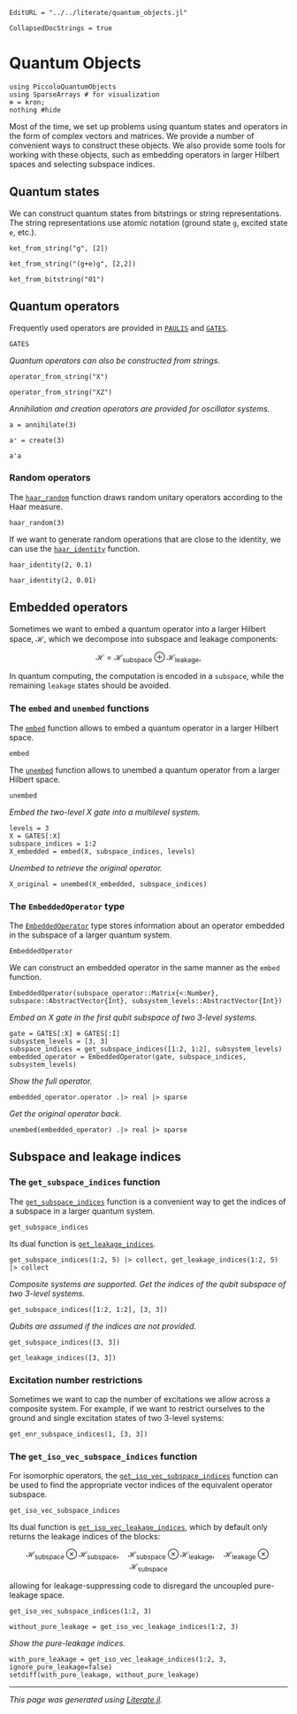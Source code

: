 ```@meta
EditURL = "../../literate/quantum_objects.jl"
```

```@meta
CollapsedDocStrings = true
```

# Quantum Objects

````@example quantum_objects
using PiccoloQuantumObjects
using SparseArrays # for visualization
⊗ = kron;
nothing #hide
````

Most of the time, we set up problems using quantum states and operators in the form of
complex vectors and matrices. We provide a number of convenient ways to construct these
objects. We also provide some tools for working with these objects, such as embedding
operators in larger Hilbert spaces and selecting subspace indices.

## Quantum states

We can construct quantum states from bitstrings or string representations. The string
representations use atomic notation (ground state `g`, excited state `e`, etc.).

````@example quantum_objects
ket_from_string("g", [2])
````

````@example quantum_objects
ket_from_string("(g+e)g", [2,2])
````

````@example quantum_objects
ket_from_bitstring("01")
````

## Quantum operators

Frequently used operators are provided in [`PAULIS`](@ref) and [`GATES`](@ref).
```@docs; canonical = false
GATES
```

_Quantum operators can also be constructed from strings._

````@example quantum_objects
operator_from_string("X")
````

````@example quantum_objects
operator_from_string("XZ")
````

_Annihilation and creation operators are provided for oscillator systems._

````@example quantum_objects
a = annihilate(3)
````

````@example quantum_objects
a⁺ = create(3)
````

````@example quantum_objects
a'a
````

### Random operators

The [`haar_random`](@ref) function draws random unitary operators according to the Haar
measure.

````@example quantum_objects
haar_random(3)
````

If we want to generate random operations that are close to the identity, we can use the
[`haar_identity`](@ref) function.

````@example quantum_objects
haar_identity(2, 0.1)
````

````@example quantum_objects
haar_identity(2, 0.01)
````

## Embedded operators
Sometimes we want to embed a quantum operator into a larger Hilbert space, $\mathcal{H}$,
which we decompose into subspace and leakage components:
```math
    \mathcal{H} = \mathcal{H}_{\text{subspace}} \oplus \mathcal{H}_{\text{leakage}},
```
In quantum computing, the computation is encoded in a `subspace`, while the remaining
`leakage` states should be avoided.

### The `embed` and `unembed` functions

The [`embed`](@ref) function allows to embed a quantum operator in a larger Hilbert space.
```@docs; canonical = false
embed
```

The [`unembed`](@ref) function allows to unembed a quantum operator from a larger Hilbert
space.
```@docs; canonical = false
unembed
```

_Embed the two-level X gate into a multilevel system._

````@example quantum_objects
levels = 3
X = GATES[:X]
subspace_indices = 1:2
X_embedded = embed(X, subspace_indices, levels)
````

_Unembed to retrieve the original operator._

````@example quantum_objects
X_original = unembed(X_embedded, subspace_indices)
````

### The `EmbeddedOperator` type
The [`EmbeddedOperator`](@ref) type stores information about an operator embedded in the subspace
of a larger quantum system.
```@docs; canonical = false
EmbeddedOperator
```

We can construct an embedded operator in the same manner as the `embed` function.
```@docs; canonical = false
EmbeddedOperator(subspace_operator::Matrix{<:Number}, subspace::AbstractVector{Int}, subsystem_levels::AbstractVector{Int})
```

_Embed an X gate in the first qubit subspace of two 3-level systems._

````@example quantum_objects
gate = GATES[:X] ⊗ GATES[:I]
subsystem_levels = [3, 3]
subspace_indices = get_subspace_indices([1:2, 1:2], subsystem_levels)
embedded_operator = EmbeddedOperator(gate, subspace_indices, subsystem_levels)
````

_Show the full operator._

````@example quantum_objects
embedded_operator.operator .|> real |> sparse
````

_Get the original operator back._

````@example quantum_objects
unembed(embedded_operator) .|> real |> sparse
````

## Subspace and leakage indices

### The `get_subspace_indices` function
The [`get_subspace_indices`](@ref) function is a convenient way to get the indices of a subspace in
a larger quantum system.
```@docs; canonical = false
get_subspace_indices
```
Its dual function is [`get_leakage_indices`](@ref).

````@example quantum_objects
get_subspace_indices(1:2, 5) |> collect, get_leakage_indices(1:2, 5) |> collect
````

_Composite systems are supported. Get the indices of the qubit
subspace of two 3-level systems._

````@example quantum_objects
get_subspace_indices([1:2, 1:2], [3, 3])
````

_Qubits are assumed if the indices are not provided._

````@example quantum_objects
get_subspace_indices([3, 3])
````

````@example quantum_objects
get_leakage_indices([3, 3])
````

### Excitation number restrictions
Sometimes we want to cap the number of excitations we allow across a composite system.
For example, if we want to restrict ourselves to the ground and single excitation states
of two 3-level systems:

````@example quantum_objects
get_enr_subspace_indices(1, [3, 3])
````

### The `get_iso_vec_subspace_indices` function
For isomorphic operators, the [`get_iso_vec_subspace_indices`](@ref) function can be used
to find the appropriate vector indices of the equivalent operator subspace.
```@docs; canonical = false
get_iso_vec_subspace_indices
```

Its dual function is [`get_iso_vec_leakage_indices`](@ref), which by default only returns
the leakage indices of the blocks:
```math
\mathcal{H}_{\text{subspace}} \otimes \mathcal{H}_{\text{subspace}},\quad
\mathcal{H}_{\text{subspace}} \otimes \mathcal{H}_{\text{leakage}},\quad
\mathcal{H}_{\text{leakage}} \otimes \mathcal{H}_{\text{subspace}}
```
allowing for leakage-suppressing code to disregard the uncoupled pure-leakage space.

````@example quantum_objects
get_iso_vec_subspace_indices(1:2, 3)
````

````@example quantum_objects
without_pure_leakage = get_iso_vec_leakage_indices(1:2, 3)
````

_Show the pure-leakage indices._

````@example quantum_objects
with_pure_leakage = get_iso_vec_leakage_indices(1:2, 3, ignore_pure_leakage=false)
setdiff(with_pure_leakage, without_pure_leakage)
````

---

*This page was generated using [Literate.jl](https://github.com/fredrikekre/Literate.jl).*

